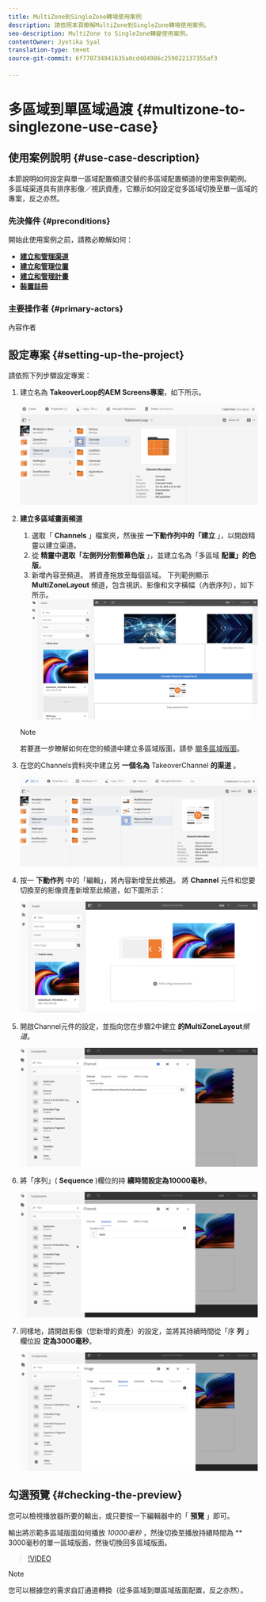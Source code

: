 ```yaml
---
title: MultiZone到SingleZone轉場使用案例
description: 請依照本頁瞭解MultiZone到SingleZone轉場使用案例。
seo-description: MultiZone to SingleZone轉變使用案例。
contentOwner: Jyotika Syal
translation-type: tm+mt
source-git-commit: 6f770734941635a0cd404986c259022137355af3

---
```



# 多區域到單區域過渡 {#multizone-to-singlezone-use-case}


## 使用案例說明 {#use-case-description}

本節說明如何設定與單一區域配置頻道交替的多區域配置頻道的使用案例範例。 多區域渠道具有排序影像／視訊資產，它顯示如何設定從多區域切換至單一區域的專案，反之亦然。

### 先決條件 {#preconditions}

開始此使用案例之前，請務必瞭解如何：

* **[建立和管理渠道](managing-channels.md)**
* **[建立和管理位置](managing-locations.md)**
* **[建立和管理計畫](managing-schedules.md)**
* **[裝置註冊](device-registration.md)**

### 主要操作者 {#primary-actors}

內容作者

## 設定專案 {#setting-up-the-project}

請依照下列步驟設定專案：

1. 建立名為 **TakeoverLoop的AEM Screens專案**，如下所示。

   ![資產](assets/mz-to-sz1.png)


1. **建立多區域畫面頻道**

   1. 選取「 **Channels** 」檔案夾，然後按 **一下動作列中的「建立** 」，以開啟精靈以建立渠道。
   1. 從 **精靈中選取「左側列分割螢幕色版** 」，並建立名為「多區域 **配置」的色版**。
   1. 新增內容至頻道。 將資產拖放至每個區域。 下列範例顯示 **MultiZoneLayout** 頻道，包含視訊、影像和文字橫幅（內嵌序列），如下所示。
   ![資產](assets/mz-to-sz2.png)

   >[!NOTE]
   >
   >若要進一步瞭解如何在您的頻道中建立多區域版面，請參 [閱多區域版面](multi-zone-layout-aem-screens.md)。


1. 在您的Channels資料夾中建立另 **一個名為** TakeoverChannel **的渠道** 。

   ![資產](assets/mz-to-sz3.png)

1. 按一 **下動作列** 中的「編輯」，將內容新增至此頻道。 將 **Channel** 元件和您要切換至的影像資產新增至此頻道，如下圖所示：

   ![資產](assets/mz-to-sz4.png)

1. 開啟Channel元件的設定，並指向您在步驟2中建立 **的MultiZoneLayout***頻道*。

   ![資產](assets/mz-to-sz5.png)

1. 將「序列」( **Sequence** )欄位的持 **續時間設定為10000毫秒**。

   ![資產](assets/mz-to-sz6.png)

1. 同樣地，請開啟影像（您新增的資產）的設定，並將其持續時間從「序 **列** 」欄位設 **定為3000毫秒**。

   ![資產](assets/mz-to-sz7.png)

## 勾選預覽 {#checking-the-preview}

您可以檢視播放器所要的輸出，或只要按一下編輯器中的「 **預覽** 」即可。

輸出將示範多區域版面如何播放 *10000毫秒* ，然後切換至播放持續時間為 ** 3000毫秒的單一區域版面，然後切換回多區域版面。

>[!VIDEO](https://video.tv.adobe.com/v/30366)

>[!NOTE]
>
>您可以根據您的需求自訂通道轉換（從多區域到單區域版面配置，反之亦然）。